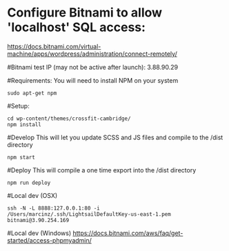 # Configure Bitnami to allow 'localhost' SQL access:
https://docs.bitnami.com/virtual-machine/apps/wordpress/administration/connect-remotely/

#Bitnami test IP (may not be active after launch):
3.88.90.29

#Requirements:
You will need to install NPM on your system
```
sudo apt-get npm
```
#Setup:
```
cd wp-content/themes/crossfit-cambridge/
npm install
```
#Develop
This will let you update SCSS and JS files and compile to the /dist directory
```
npm start
```
#Deploy
This will compile a one time export into the /dist directory
```
npm run deploy
```
#Local dev (OSX)
```
ssh -N -L 8888:127.0.0.1:80 -i /Users/marcinz/.ssh/LightsailDefaultKey-us-east-1.pem bitnami@3.90.254.169
```
#Local dev (Windows)
https://docs.bitnami.com/aws/faq/get-started/access-phpmyadmin/
